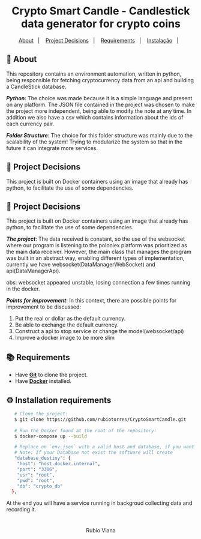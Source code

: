 <h1 align="center">
   Crypto Smart Candle - Candlestick data generator for crypto coins
</h1>

<p align="center">
  <a href="#page_with_curl-sobre">About</a>&nbsp;&nbsp;&nbsp;|&nbsp;&nbsp;&nbsp;
  <a href="#scroll-decisões-de-projeto">Project Decisions</a>&nbsp;&nbsp;&nbsp;|&nbsp;&nbsp;&nbsp;
  <a href="#books-requisitos">Requirements</a>&nbsp;&nbsp;&nbsp;|&nbsp;&nbsp;&nbsp;
  <a href="#gear-instalação-de-requisitos">Instalação</a>&nbsp;&nbsp;&nbsp;|&nbsp;&nbsp;&nbsp;
</p>

## :page_with_curl: About
This repository contains an environment automation, written in python, being responsible for fetching cryptocurrency data from an api and building a CandleStick database.

***Python***: The choice was made because it is a simple language and present on any platform. The JSON file contained in the project was chosen to make the project more independent, being able to modify the note at any time. In addition we also have a csv which contains information about the ids of each currency pair.

***Folder Structure***: The choice for this folder structure was mainly due to the scalability of the system! Trying to modularize the system so that in the future it can integrate more services.

## :scroll: Project Decisions

This project is built on Docker containers using an image that already has python, to facilitate the use of some dependencies.

## :scroll: Project Decisions

This project is built on Docker containers using an image that already has python, to facilitate the use of some dependencies.

***The project***: The data received is constant, so the use of the websocket where our program is listening to the poloniex platform was prioritized as the main data receiver. However, the main class that manages the program was built in an abstract way, enabling different types of implementation, currently we have websocket(DataManagerWebSocket) and api(DataManagerApi).

obs: websocket appeared unstable, losing connection a few times running in the docker.

***Points for improvement***: In this context, there are possible points for improvement to be discussed:

   1. Put the real or dollar as the default currency.
   2. Be able to exchange the default currency.
   3. Construct a api to stop service or change the model(websocket/api)
   4. Improve a docker image to be more slim

## :books: Requirements
- Have [**Git**](https://git-scm.com/) to clone the project.
- Have [**Docker**](https://www.docker.com/) installed.

## :gear: Installation requirements
``` bash
   # Clone the project:
   $ git clone https://github.com/rubiotorres/CryptoSmartCandle.git
  
   # Run the Docker found at the root of the repository:
   $ docker-compose up --build

   # Replace on `env.json` with a valid host and database, if you want run on docker with localhost use `host.docker.internal` as host
   # Note: If your Database not exist the software will create
   "database_destiny": {
    "host": "host.docker.internal",
    "port": "3306",
    "usr": "root",
    "pwd": "root",
    "db": "crypto_db"
  },

```
At the end you will have a service running in backgroud collecting data and recording it.

<h1></h1>

<p align="center">Rubio Viana</p>